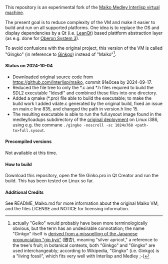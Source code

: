 This repository is an experimental fork of the [Maiko Medley Interlisp virtual machine](https://github.com/Interlisp/maiko).

The present goal is to reduce complexity of the VM and make it easier to build and run on all supported platforms. 
One idea is to replace the OS and display dependencies by a Qt (i.e. [LeanQt](https://github.com/rochus-keller/LeanQt/)) 
based plattform abstraction layer (as e.g. done for [Oberon System 3](https://github.com/rochus-keller/OberonSystem3)).

To avoid confusions with the original project, this version of the VM is called "Gingko" (in reference to [Ginkgo](https://en.wikipedia.org/wiki/Ginkgo)) instead of "Maiko"[^1].

#### Status on 2024-10-04

- Downloaded original source code from https://github.com/Interlisp/maiko, commit 91e0cea by 2024-09-17.
- Reduced the file tree to only the *.c and *.h files required to build the SDL2 executable "ldesdl" and combined these files into one directory.
- Added a qmake (*.pro) file able to build the executable; to make the build work I added vdate.c generated by the original build, fixed an issue on main.c line 835, and changed the path in version.h line 15.
- The resulting executable is able to run the full.sysout image found in the medley/loadups subdirectory of the [original deployment](github.com/.../medley-full-linux-x86_64-240926-e1989850_240513-4becc6ad.tgz) on Linux i386, using e.g. the commane `./gingko -noscroll -sc 1024x768 <path-to>full.sysout`.


#### Precompiled versions

Not available at this time.

#### How to build

Download this repository, open the file Ginko.pro in Qt Creator and run the build. This has been tested on Linux so far.

#### Additional Credits

See README_Maiko.md for more information about the original Maiko VM, and the files LICENSE and NOTICE for 
licensing information.


[^1]: actually "Geiko" would probably have been more terminologically obvious, but the term has an undesirable connotation; the name "Ginkgo" itself is [derived from a misspelling of the Japanese pronunciation "gin kyō"](https://en.wikipedia.org/wiki/Ginkgo_biloba#Etymology) (銀杏), meaning "silver apricot," a reference to the tree's fruit; in botanical contexts, both "Ginkgo" and "Gingko" are used interchangeably; according to Wikipedia, "Gingko" (i.e. Ginkgo) is a "living fossil", which fits very well with Interlisp and Medley ;-)

